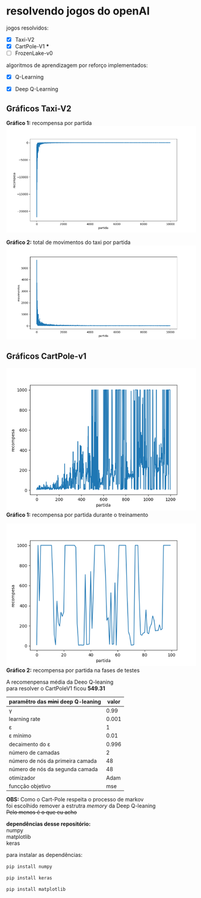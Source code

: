 # resolvendo  jogos do openAI

jogos resolvidos:

- [x] Taxi-V2  
- [x] CartPole-V1 __*__
- [ ] FrozenLake-v0

algoritmos de aprendizagem por reforço implementados:
- [x] Q-Learning
- [x] Deep Q-Learning


## Gráficos Taxi-V2
__Gráfico 1:__  recompensa por partida
![](Taxi-v2/graphics/reward.png "recompesa pro partida")  


__Gráfico 2:__ total de movimentos do taxi por partida
![](Taxi-v2/graphics/Timesteps.png "passos pro partida")


## Gráficos CartPole-v1
![](CartPole-v1/graphics/treinamento.png "treinamento")  
__Gráfico 1:__ recompensa por partida durante o treinamento

![](CartPole-v1/graphics/teste.png "teste")  
__Gráfico 2:__ recompensa por partida na fases de testes  

A recomenpensa média da Deeo Q-leaning  
para resolver o CartPoleV1 ficou __549.31__


paramêtro das ~~mini~~ deep Q-leaning      | valor
-----------------------------------|------
&gamma;                            | 0.99
learning rate                      | 0.001
&epsilon;                          | 1
&epsilon; mínimo                   | 0.01
decaimento do &epsilon;            | 0.996
número de camadas                  | 2
número de nós da primeira camada   | 48
número de nós da segunda camada    | 48
otimizador                         | Adam
funcção objetivo                   | mse

__OBS:__ Como o Cart-Pole respeita o processo de markov  
foi escolhido remover a estrutra _memory_ da Deep Q-leaning  
~~Pelo menos é o que eu acho~~

__dependências desse repositório:__  
numpy  
matplotlib  
keras  
  
para instalar as dependências:
```shell
pip install numpy  
```
```shell
pip install keras  
```
```shell
pip install matplotlib
```